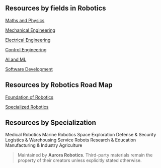 ## Resources by fields in Robotics

[Maths and Physics](fields/maths&phys/README.md)

[Mechanical Engineering](fields/Mechanical/README.md)

[Electrical Engineering](fields/electrical/README.md)

[Control Engineering](fields/control/README.md)

[AI and ML](fields/AI-and-ML/README.md)

[Software Development](fields/software/README.md)


## Resources by Robotics Road Map


[Foundation of Robotics](map/foundation/README.md)

[Specialized Robotics](specialized/)


## Resources by Specialization


Medical Robotics
Marine Robotics
Space Exploration
Defense & Security
Logistics & Warehousing
Service Robots
Research & Education
Manufacturing & Industry
Agriculture	





 >Maintained by **Aurora Robotics**. Third-party materials remain the property of their creators unless explicitly stated otherwise.
